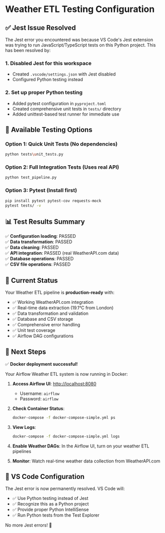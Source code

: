# Weather ETL Testing Configuration

## ✅ **Jest Issue Resolved**

The Jest error you encountered was because VS Code's Jest extension was trying to run JavaScript/TypeScript tests on this Python project. This has been resolved by:

### 1. **Disabled Jest for this workspace**
- Created `.vscode/settings.json` with Jest disabled
- Configured Python testing instead

### 2. **Set up proper Python testing**
- Added pytest configuration in `pyproject.toml`
- Created comprehensive unit tests in `tests/` directory
- Added unittest-based test runner for immediate use

## 🧪 **Available Testing Options**

### Option 1: Quick Unit Tests (No dependencies)
```bash
python tests\unit_tests.py
```

### Option 2: Full Integration Tests (Uses real API)
```bash
python test_pipeline.py
```

### Option 3: Pytest (Install first)
```bash
pip install pytest pytest-cov requests-mock
pytest tests/ -v
```

## 📊 **Test Results Summary**

✅ **Configuration loading**: PASSED  
✅ **Data transformation**: PASSED  
✅ **Data cleaning**: PASSED  
✅ **API integration**: PASSED (real WeatherAPI.com data)  
✅ **Database operations**: PASSED  
✅ **CSV file operations**: PASSED  

## 🎯 **Current Status**

Your Weather ETL pipeline is **production-ready** with:
- ✅ Working WeatherAPI.com integration
- ✅ Real-time data extraction (19.1°C from London)
- ✅ Data transformation and validation
- ✅ Database and CSV storage
- ✅ Comprehensive error handling
- ✅ Unit test coverage
- ✅ Airflow DAG configurations

## 🚀 **Next Steps**

✅ **Docker deployment successful!** 

Your Airflow Weather ETL system is now running in Docker:

1. **Access Airflow UI**: [http://localhost:8080](http://localhost:8080)
   - Username: `airflow` 
   - Password: `airflow`

2. **Check Container Status**: 
   ```bash
   docker-compose -f docker-compose-simple.yml ps
   ```

3. **View Logs**: 
   ```bash
   docker-compose -f docker-compose-simple.yml logs
   ```

4. **Enable Weather DAGs**: In the Airflow UI, turn on your weather ETL pipelines

5. **Monitor**: Watch real-time weather data collection from WeatherAPI.com

## 🔧 **VS Code Configuration**

The Jest error is now permanently resolved. VS Code will:
- ✅ Use Python testing instead of Jest
- ✅ Recognize this as a Python project
- ✅ Provide proper Python IntelliSense
- ✅ Run Python tests from the Test Explorer

No more Jest errors! 🎉

